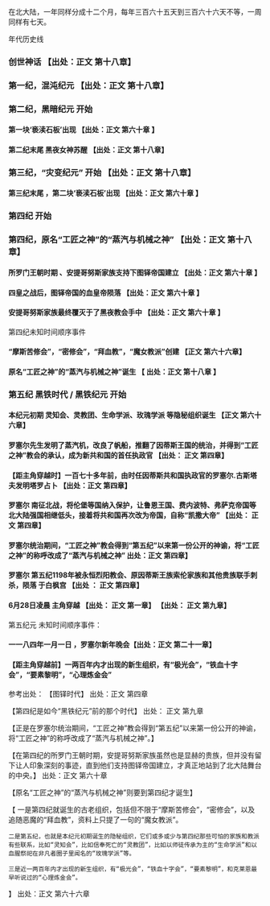 在北大陆，一年同样分成十二个月，每年三百六十五天到三百六十六天不等，一周同样有七天。

年代历史线

### 创世神话 【出处：正文  第十八章】

### 第一纪，混沌纪元  【出处：正文  第十八章】


### 第二纪，黑暗纪元  开始

#### 第一块‘亵渎石板’出现  【出处：正文  第六十章 】

#### 第二纪末尾  黑夜女神苏醒 【出处：正文  第十八章】


### 第三纪，“灾变纪元”   开始 【出处：正文  第十八章】 

#### 第三纪末尾 ，第二块‘亵渎石板’出现   【出处：正文  第六十章 】


### 第四纪 开始

### 第四纪，原名“工匠之神”的“蒸汽与机械之神”   【出处：正文  第十八章】

#### 所罗门王朝时期  、安提哥努斯家族支持下图铎帝国建立   【出处：正文  第六十章 】

#### 四皇之战后，图铎帝国的血皇帝陨落    【出处：正文  第六十章 】

#### 安提哥努斯家族最终覆灭于了黑夜教会手中   【出处：正文  第六十章 】

第四纪未知时间顺序事件
#### “摩斯苦修会”，“密修会”，“拜血教”，“魔女教派”创建    【正文  第六十六章】
#### 原名“工匠之神”的“蒸汽与机械之神”诞生    【 出处：正文  第十八章 】


### 第五纪 黑铁时代 / 黑铁纪元  开始

#### 本纪元初期 灵知会、灵教团、生命学派、玫瑰学派     等隐秘组织诞生  【正文  第六十六章】

#### 罗塞尔先生发明了蒸汽机，改良了帆船，推翻了因蒂斯王国的统治，并得到“工匠之神”教会的承认，成为新共和国的首任执政官  【出处： 正文 第四章】

#### 【距主角穿越时】一百七十多年前，由时任因蒂斯共和国执政官的罗塞尔.古斯塔夫发明塔罗占卜    【出处：正文 第四章】

#### 罗塞尔 南征北战，将伦堡等国纳入保护，让鲁恩王国、费内波特、弗萨克帝国等北大陆强国相继低头，接着将共和国再次改为帝国，自称“凯撒大帝”         【出处： 正文 第四章】

#### 罗塞尔统治期间，“工匠之神”教会得到“第五纪”以来第一份公开的神谕，将“工匠之神”的称呼改成了“蒸汽与机械之神” 出处：正文 第四章】

#### 罗塞尔 第五纪1198年被永恒烈阳教会、原因蒂斯王族索伦家族和其他贵族联手刺杀，陨落     于白枫宫 【出处 ： 正文 第四章】

#### 6月28日凌晨  主角穿越 【出处： 正文 第一章】 【出处： 正文 第九章】


第五纪元 未知时间顺序事件：
#### 一一八四年一月一日 ，罗塞尔新年晚会【出处：正文  第二十一章】
#### 【距主角穿越前】一两百年内才出现的新生组织，有“极光会”，“铁血十字会”，“要素黎明”，“心理炼金会”      


参考出处：
【图铎时代】
出处：正文 第四章

【第四纪是如今“黑铁纪元”前的那个时代】
出处： 正文 第九章

【正是在罗塞尔统治期间，“工匠之神”教会得到“第五纪”以来第一份公开的神谕，将“工匠之神”的称呼改成了“蒸汽与机械之神”。】

【在第四纪的所罗门王朝时期，安提哥努斯家族虽然也是显赫的贵族，但并没有留下让人印象深刻的事迹，直到他们支持图铎帝国建立，才真正地站到了北大陆舞台的中央。】
出处：正文  第六十章 

【原名“工匠之神”的“蒸汽与机械之神”则要到第四纪才诞生】 

【
    一是第四纪就诞生的古老组织，包括但不限于“摩斯苦修会”，“密修会”，以及追随恶魔的“拜血教”，资料上只提了一句的“魔女教派”。

    二是第五纪，也就是本纪元初期诞生的隐秘组织，它们或多或少与第四纪那些可怕的家族和教派有些联系，比如“灵知会”，比如信奉死亡的“灵教团”，比如以师徒传承为主的“生命学派”和以血腥祭祀在非凡者圈子里闻名的“玫瑰学派”等。

    三是近一两百年内才出现的新生组织，有“极光会”，“铁血十字会”，“要素黎明”，和克莱恩最早听说过的“心理炼金会”。
】
出处：正文  第六十六章 